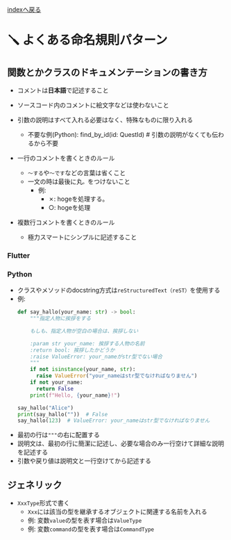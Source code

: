 [indexへ戻る](../index.md)
# 🪛 よくある命名規則パターン
## 関数とかクラスのドキュメンテーションの書き方
- コメントは**日本語**で記述すること
- ソースコード内のコメントに絵文字などは使わないこと
- 引数の説明はすべて入れる必要はなく、特殊なものに限り入れる
  - 不要な例(Python): find_by_id(id: QuestId)  # 引数の説明がなくても伝わるから不要

- 一行のコメントを書くときのルール
  - `〜する`や`〜です`などの言葉は省くこと
  - 一文の時は最後に丸`。`をつけないこと
  	- 例: 
  		- ✗: hogeを処理する。
  		- ○: hogeを処理

- 複数行コメントを書くときのルール
  - 極力スマートにシンプルに記述すること

### Flutter

### Python
- クラスやメソッドのdocstring方式は`reStructuredText（reST）`を使用する
- 例:  
  ```python
  def say_hallo(your_name: str) -> bool:
      """指定人物に挨拶をする

      もしも、指定人物が空白の場合は、挨拶しない

      :param str your_name: 挨拶する人物の名前
      :return bool: 挨拶したかどうか
      :raise ValueError: your_nameがstr型でない場合
      """
      if not isinstance(your_name, str):
        raise ValueError("your_nameはstr型でなければなりません")
      if not your_name:
        return False
      print(f"Hello, {your_name}!")

  say_hallo("Alice")
  print(say_hallo(""))  # False
  say_hallo(123)  # ValueError: your_nameはstr型でなければなりません
  ```
- 最初の行は`"""`の右に配置する
- 説明文は、最初の行に簡潔に記述し、必要な場合のみ一行空けて詳細な説明を記述する
- 引数や戻り値は説明文と一行空けてから記述する

## ジェネリック
- `XxxType`形式で書く
  - `Xxx`には該当の型を継承するオブジェクトに関連する名前を入れる
  - 例: 変数`value`の型を表す場合は`ValueType`
  - 例: 変数`command`の型を表す場合は`CommandType`
